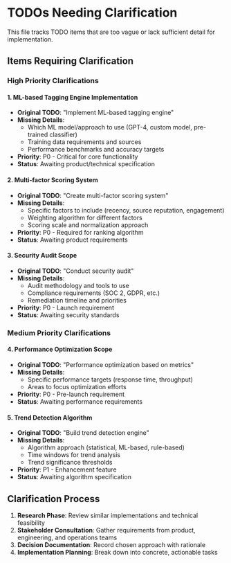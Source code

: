 # TODOs Needing Clarification

This file tracks TODO items that are too vague or lack sufficient detail for implementation.

## Items Requiring Clarification

### High Priority Clarifications

#### 1. ML-based Tagging Engine Implementation
- **Original TODO**: "Implement ML-based tagging engine"
- **Missing Details**: 
  - Which ML model/approach to use (GPT-4, custom model, pre-trained classifier)
  - Training data requirements and sources
  - Performance benchmarks and accuracy targets
- **Priority**: P0 - Critical for core functionality
- **Status**: Awaiting product/technical specification

#### 2. Multi-factor Scoring System  
- **Original TODO**: "Create multi-factor scoring system"
- **Missing Details**:
  - Specific factors to include (recency, source reputation, engagement)
  - Weighting algorithm for different factors
  - Scoring scale and normalization approach
- **Priority**: P0 - Required for ranking algorithm
- **Status**: Awaiting product requirements

#### 3. Security Audit Scope
- **Original TODO**: "Conduct security audit"
- **Missing Details**:
  - Audit methodology and tools to use
  - Compliance requirements (SOC 2, GDPR, etc.)
  - Remediation timeline and priorities
- **Priority**: P0 - Launch requirement
- **Status**: Awaiting security standards

### Medium Priority Clarifications

#### 4. Performance Optimization Scope
- **Original TODO**: "Performance optimization based on metrics"
- **Missing Details**:
  - Specific performance targets (response time, throughput)
  - Areas to focus optimization efforts
- **Priority**: P0 - Pre-launch requirement
- **Status**: Awaiting performance requirements

#### 5. Trend Detection Algorithm
- **Original TODO**: "Build trend detection engine"
- **Missing Details**:
  - Algorithm approach (statistical, ML-based, rule-based)
  - Time windows for trend analysis
  - Trend significance thresholds
- **Priority**: P1 - Enhancement feature
- **Status**: Awaiting algorithm specification

## Clarification Process

1. **Research Phase**: Review similar implementations and technical feasibility
2. **Stakeholder Consultation**: Gather requirements from product, engineering, and operations teams
3. **Decision Documentation**: Record chosen approach with rationale
4. **Implementation Planning**: Break down into concrete, actionable tasks